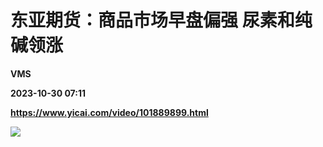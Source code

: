 # 东亚期货：商品市场早盘偏强 尿素和纯碱领涨
**VMS**

**2023-10-30 07:11**

**https://www.yicai.com/video/101889899.html**

![](http://imgcdn.yicai.com/vms-new/2023/10/1f2c7576-8d8c-48d9-899d-589003b3aa7a_ngEg.jpg)